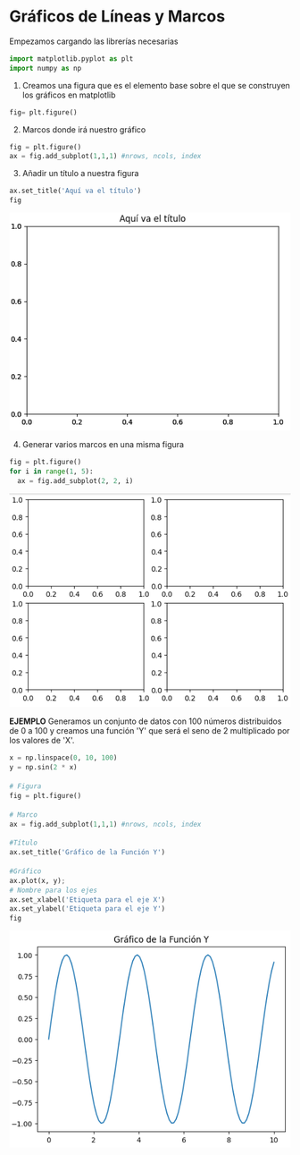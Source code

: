 # Gráficos de Líneas y Marcos

Empezamos cargando las librerías necesarias
``` python
import matplotlib.pyplot as plt
import numpy as np
```

1. Creamos una figura que es el elemento base sobre el que se construyen los gráficos en matplotlib
 ``` python
fig= plt.figure()
```
2. Marcos donde irá nuestro gráfico
```python
fig = plt.figure()
ax = fig.add_subplot(1,1,1) #nrows, ncols, index
```
3. Añadir un título a nuestra figura
 ```python
ax.set_title('Aquí va el título')
fig
```
![Marco con título](https://github.com/Antchica/Python/blob/main/Imagenes/Marco-con-titulo.png)

4. Generar varios marcos en una misma figura
```python
fig = plt.figure()
for i in range(1, 5):
  ax = fig.add_subplot(2, 2, i)
```
![Varios-Marcos](https://github.com/Antchica/Python/blob/main/Imagenes/Varios-marcos.png)

**EJEMPLO**
Generamos un conjunto de datos con 100 números distribuidos de 0 a 100 y creamos una función 'Y' que será el seno de 2 multiplicado por los valores de 'X'.
```python
x = np.linspace(0, 10, 100)
y = np.sin(2 * x)

# Figura
fig = plt.figure()

# Marco
ax = fig.add_subplot(1,1,1) #nrows, ncols, index

#Título
ax.set_title('Gráfico de la Función Y')

#Gráfico
ax.plot(x, y);
# Nombre para los ejes
ax.set_xlabel('Etiqueta para el eje X')
ax.set_ylabel('Etiqueta para el eje Y')
fig
```
![Gráfico Función Y](https://github.com/Antchica/Python/blob/main/Imagenes/Gr%C3%A1fico%20funci%C3%B3n%20Y.png)


